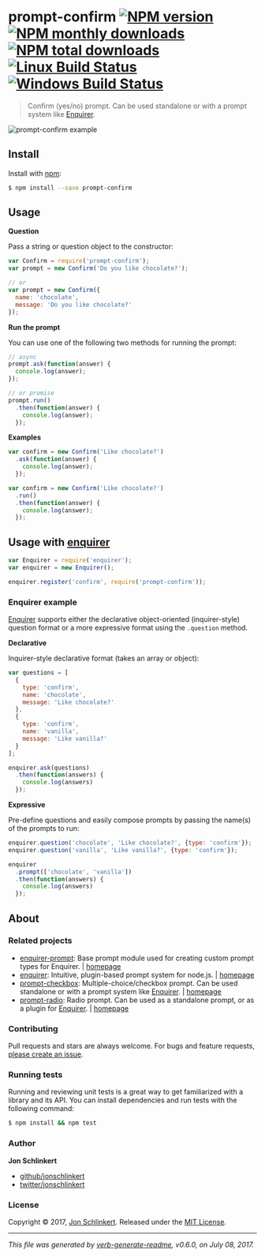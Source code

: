 # prompt-confirm [![NPM version](https://img.shields.io/npm/v/prompt-confirm.svg?style=flat)](https://www.npmjs.com/package/prompt-confirm) [![NPM monthly downloads](https://img.shields.io/npm/dm/prompt-confirm.svg?style=flat)](https://npmjs.org/package/prompt-confirm) [![NPM total downloads](https://img.shields.io/npm/dt/prompt-confirm.svg?style=flat)](https://npmjs.org/package/prompt-confirm) [![Linux Build Status](https://img.shields.io/travis/enquirer/prompt-confirm.svg?style=flat&label=Travis)](https://travis-ci.org/enquirer/prompt-confirm) [![Windows Build Status](https://img.shields.io/appveyor/ci/enquirer/prompt-confirm.svg?style=flat&label=AppVeyor)](https://ci.appveyor.com/project/enquirer/prompt-confirm)

> Confirm (yes/no) prompt. Can be used standalone or with a prompt system like [Enquirer](http://enquirer.io).

![prompt-confirm example](https://raw.githubusercontent.com/enquirer/prompt-confirm/master/docs/example.gif)

## Install

Install with [npm](https://www.npmjs.com/):

```sh
$ npm install --save prompt-confirm
```

## Usage

**Question**

Pass a string or question object to the constructor:

```js
var Confirm = require('prompt-confirm');
var prompt = new Confirm('Do you like chocolate?');

// or
var prompt = new Confirm({
  name: 'chocolate', 
  message: 'Do you like chocolate?'
});
```

**Run the prompt**

You can use one of the following two methods for running the prompt:

```js
// async
prompt.ask(function(answer) {
  console.log(answer);
});

// or promise
prompt.run()
  .then(function(answer) {
    console.log(answer);
  });
```

**Examples**

```js
var confirm = new Confirm('Like chocolate?')
  .ask(function(answer) {
    console.log(answer);
  });

var confirm = new Confirm('Like chocolate?')
  .run()
  .then(function(answer) {
    console.log(answer);
  });
```

## Usage with [enquirer](http://enquirer.io)

```js
var Enquirer = require('enquirer');
var enquirer = new Enquirer();

enquirer.register('confirm', require('prompt-confirm'));
```

### Enquirer example

[Enquirer](http://enquirer.io) supports either the declarative object-oriented (inquirer-style) question format or a more expressive format using the `.question` method.

**Declarative**

Inquirer-style declarative format (takes an array or object):

```js
var questions = [
  {
    type: 'confirm',
    name: 'chocolate',
    message: 'Like chocolate?'
  },
  {
    type: 'confirm',
    name: 'vanilla',
    message: 'Like vanilla?'
  }
];

enquirer.ask(questions)
  .then(function(answers) {
    console.log(answers)
  });
```

**Expressive**

Pre-define questions and easily compose prompts by passing the name(s) of the prompts to run:

```js
enquirer.question('chocolate', 'Like chocolate?', {type: 'confirm'});
enquirer.question('vanilla', 'Like vanilla?', {type: 'confirm'});

enquirer
  .prompt(['chocolate', 'vanilla'])
  .then(function(answers) {
    console.log(answers)
  });
```

## About

### Related projects

* [enquirer-prompt](https://www.npmjs.com/package/enquirer-prompt): Base prompt module used for creating custom prompt types for Enquirer. | [homepage](https://github.com/jonschlinkert/enquirer-prompt "Base prompt module used for creating custom prompt types for Enquirer.")
* [enquirer](https://www.npmjs.com/package/enquirer): Intuitive, plugin-based prompt system for node.js. | [homepage](http://enquirer.io "Intuitive, plugin-based prompt system for node.js.")
* [prompt-checkbox](https://www.npmjs.com/package/prompt-checkbox): Multiple-choice/checkbox prompt. Can be used standalone or with a prompt system like [Enquirer](http://enquirer.io). | [homepage](https://github.com/enquirer/prompt-checkbox "Multiple-choice/checkbox prompt. Can be used standalone or with a prompt system like [Enquirer].")
* [prompt-radio](https://www.npmjs.com/package/prompt-radio): Radio prompt. Can be used as a standalone prompt, or as a plugin for [Enquirer](http://enquirer.io). | [homepage](https://github.com/enquirer/prompt-radio "Radio prompt. Can be used as a standalone prompt, or as a plugin for [Enquirer].")

### Contributing

Pull requests and stars are always welcome. For bugs and feature requests, [please create an issue](../../issues/new).

### Running tests

Running and reviewing unit tests is a great way to get familiarized with a library and its API. You can install dependencies and run tests with the following command:

```sh
$ npm install && npm test
```

### Author

**Jon Schlinkert**

* [github/jonschlinkert](https://github.com/jonschlinkert)
* [twitter/jonschlinkert](https://twitter.com/jonschlinkert)

### License

Copyright © 2017, [Jon Schlinkert](https://github.com/jonschlinkert).
Released under the [MIT License](LICENSE).

***

_This file was generated by [verb-generate-readme](https://github.com/verbose/verb-generate-readme), v0.6.0, on July 08, 2017._